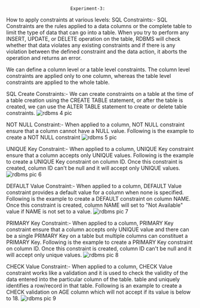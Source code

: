                             Experiment-3:
  How to apply constraints at various levels:
SQL Constraints:-
SQL Constraints are the rules applied to a data columns or the complete table to limit the type of data that can go
into a table. When you try to perform any INSERT, UPDATE, or DELETE operation on the table, RDBMS will
check whether that data violates any existing constraints and if there is any violation between the defined constraint
and the data action, it aborts the operation and returns an error.

We can define a column level or a table level constraints. The column level constraints are applied only to one
column, whereas the table level constraints are applied to the whole table.

SQL Create Constraints:-
We can create constraints on a table at the time of a table creation using the CREATE TABLE statement, or after the
table is created, we can use the ALTER TABLE statement to create or delete table constraints.
![rdbms 4 pic](https://github.com/manvirsinghh/rdbms_2023batch/assets/147043473/711b08d1-7515-4a45-9b48-9716dc0c4a1f)

NOT NULL Constraint:-
When applied to a column, NOT NULL constraint ensure that a column cannot have a NULL value. Following is
the example to create a NOT NULL constraint
![rdbms 5 pic](https://github.com/manvirsinghh/rdbms_2023batch/assets/147043473/7aebe436-cb9e-4163-a229-1d603882ea23)

UNIQUE Key Constraint:-
When applied to a column, UNIQUE Key constraint ensure that a column accepts only UNIQUE values. Following
is the example to create a UNIQUE Key constraint on column ID. Once this constraint is created, column ID can't be
null and it will accept only UNIQUE values.
![rdbms pic 6](https://github.com/manvirsinghh/rdbms_2023batch/assets/147043473/20da890b-d8db-4d68-a7ef-710dde11ffee) 

DEFAULT Value Constraint:-
When applied to a column, DEFAULT Value constraint provides a default value for a column when none is
specified. Following is the example to create a DEFAULT constraint on column NAME. Once this constraint is
created, column NAME will set to "Not Available" value if NAME is not set to a value.
![rdbms pic 7](https://github.com/manvirsinghh/rdbms_2023batch/assets/147043473/aa630441-ce78-4f53-94b7-0968d753b26c) 

PRIMARY Key Constraint:-
When applied to a column, PRIMARY Key constraint ensure that a column accepts only UNIQUE value and there
can be a single PRIMARY Key on a table but multiple columns can constituet a PRIMARY Key. Following is the
example to create a PRIMARY Key constraint on column ID. Once this constraint is created, column ID can't be
null and it will accept only unique values.
![rdbms pic 8](https://github.com/manvirsinghh/rdbms_2023batch/assets/147043473/f0780c58-366d-4677-be35-a52beafd6d97)

CHECK Value Constraint:-
When applied to a column, CHECK Value constraint works like a validation and it is used to check the validity of
the data entered into the particular column of the table. table and uniquely identifies a row/record in that table.
Following is an example to create a CHECK validation on AGE column which will not accept if its value is below
to 18.
![rdbms pic 9](https://github.com/manvirsinghh/rdbms_2023batch/assets/147043473/41957e43-93b8-4186-bdfe-3053e31573b7)







